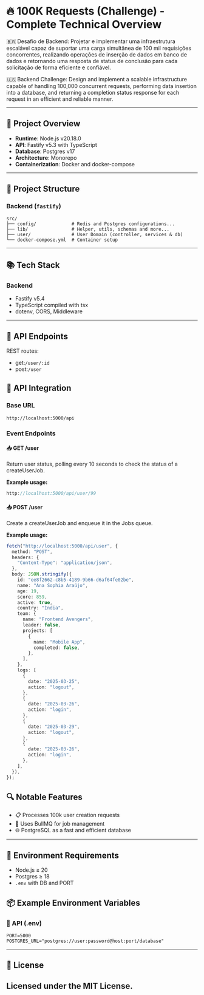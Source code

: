 # 🔥 100K Requests (Challenge) - Complete Technical Overview

🇧🇷
Desafio de Backend:
Projetar e implementar uma infraestrutura escalável capaz de suportar uma carga simultânea de 100 mil requisições concorrentes, realizando operações de inserção de dados em banco de dados e retornando uma resposta de status de conclusão para cada solicitação de forma eficiente e confiável.

🇺🇸
Backend Challenge:
Design and implement a scalable infrastructure capable of handling 100,000 concurrent requests, performing data insertion into a database, and returning a completion status response for each request in an efficient and reliable manner.

---

## 🔧 Project Overview

- **Runtime**: Node.js v20.18.0
- **API**: Fastify v5.3 with TypeScript
- **Database**: Postgres v17
- **Architecture**: Monorepo
- **Containerization**: Docker and docker-compose

---

## 📁 Project Structure

### Backend (`fastify`)

```
src/
├── config/             # Redis and Postgres configurations...
├── lib/                # Helper, utils, schemas and more...
├── user/               # User Domain (controller, services & db)
└── docker-compose.yml  # Container setup
```

---

## 📚 Tech Stack

### Backend

- Fastify v5.4
- TypeScript compiled with tsx
- dotenv, CORS, Middleware

---

## 🔌 API Endpoints

REST routes:

- get:`/user/:id`
- post:`/user`

## 🔌 API Integration

### Base URL

```
http://localhost:5000/api
```

### Event Endpoints

#### 📥 GET /user

Return user status, polling every 10 seconds to check the status of a createUserJob.

**Example usage:**

```typescript
http://localhost:5000/api/user/99
```

#### 📥 POST /user

Create a createUserJob and enqueue it in the Jobs queue.

**Example usage:**

```typescript
fetch("http://localhost:5000/api/user", {
  method: "POST",
  headers: {
    "Content-Type": "application/json",
  },
  body: JSON.stringify({
    id: "ee8f2662-c8b5-4189-9b66-d6af64fe02be",
    name: "Ana Sophia Araújo",
    age: 19,
    score: 859,
    active: true,
    country: "Índia",
    team: {
      name: "Frontend Avengers",
      leader: false,
      projects: [
        {
          name: "Mobile App",
          completed: false,
        },
      ],
    },
    logs: [
      {
        date: "2025-03-25",
        action: "logout",
      },
      {
        date: "2025-03-26",
        action: "login",
      },
      {
        date: "2025-03-29",
        action: "logout",
      },
      {
        date: "2025-03-26",
        action: "login",
      },
    ],
  }),
});
```

## 🔍 Notable Features

- 📋 Processes 100k user creation requests
- 🧾 Uses BullMQ for job management
- 🌐 PostgreSQL as a fast and efficient database

---

## 🔐 Environment Requirements

- Node.js ≥ 20
- Postgres ≥ 18
- `.env` with DB and PORT

## 📦 Example Environment Variables

### 🔹 API (.env)

```env
PORT=5000
POSTGRES_URL="postgres://user:password@host:port/database"
```

---

## 📝 License

## Licensed under the MIT License.
